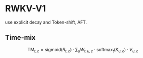 # RWKV-V1
use explicit decay and Token-shift, AFT.
## Time-mix
$$
\mathrm{TM}_{t,c}=\mathrm{sigmoid}\left(R_{t,c}\right)\cdot\sum_{u}W_{t,u,c}\cdot\mathrm{softmax}_{t}\left(K_{u,c}\right)\cdot V_{u,c}
$$
